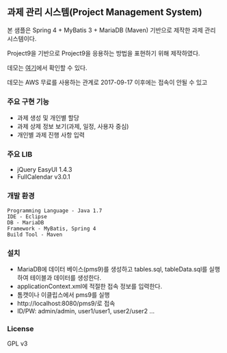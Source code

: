 ## 과제 관리 시스템(Project Management System)
본 샘플은  Spring 4 + MyBatis 3 + MariaDB (Maven) 기반으로  제작한 과제 관리 시스템이다.

Project9을 기반으로 Project9을 응용하는 방법을 표현하기 위해 제작하였다. 

데모는 [여기](http://52.78.20.235/pms9/)에서 확인할 수 있다.

데모는 AWS 무료를 사용하는 관계로  2017-09-17 이후에는 접속이 안될 수 있고

### 주요 구현 기능 ###
- 과제 생성 및 개인별 할당
- 과제 상제 정보 보기(과제, 일정, 사용자 중심)
- 개인별 과제 진행 사항 입력

### 주요 LIB  ###
- jQuery EasyUI 1.4.3
- FullCalendar v3.0.1 


### 개발 환경 ###
    Programming Language - Java 1.7
    IDE - Eclipse
    DB - MariaDB 
    Framework - MyBatis, Spring 4
    Build Tool - Maven

### 설치 ###
- MariaDB에 데이터 베이스(pms9)를 생성하고 tables.sql, tableData.sql를 실행하여 테이블과 데이터를 생성한다.
- applicationContext.xml에 적절한 접속 정보를 입력한다.
- 톰캣이나 이클립스에서 pms9를 실행
- http://localhost:8080/pms9/로 접속
- ID/PW: admin/admin, user1/user1, user2/user2 ...

### License ###
GPL v3
  
  